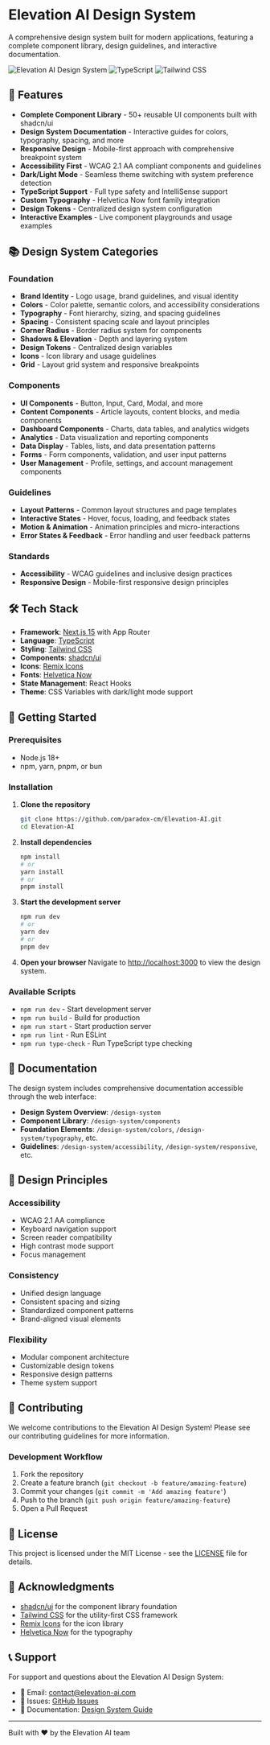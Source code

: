 # Elevation AI Design System

A comprehensive design system built for modern applications, featuring a complete component library, design guidelines, and interactive documentation.

![Elevation AI Design System](https://img.shields.io/badge/Next.js-15.5.0-black?style=for-the-badge&logo=next.js)
![TypeScript](https://img.shields.io/badge/TypeScript-5.0-blue?style=for-the-badge&logo=typescript)
![Tailwind CSS](https://img.shields.io/badge/Tailwind_CSS-3.4-38B2AC?style=for-the-badge&logo=tailwind-css)

## 🚀 Features

- **Complete Component Library** - 50+ reusable UI components built with shadcn/ui
- **Design System Documentation** - Interactive guides for colors, typography, spacing, and more
- **Responsive Design** - Mobile-first approach with comprehensive breakpoint system
- **Accessibility First** - WCAG 2.1 AA compliant components and guidelines
- **Dark/Light Mode** - Seamless theme switching with system preference detection
- **TypeScript Support** - Full type safety and IntelliSense support
- **Custom Typography** - Helvetica Now font family integration
- **Design Tokens** - Centralized design system configuration
- **Interactive Examples** - Live component playgrounds and usage examples

## 📚 Design System Categories

### Foundation
- **Brand Identity** - Logo usage, brand guidelines, and visual identity
- **Colors** - Color palette, semantic colors, and accessibility considerations
- **Typography** - Font hierarchy, sizing, and spacing guidelines
- **Spacing** - Consistent spacing scale and layout principles
- **Corner Radius** - Border radius system for components
- **Shadows & Elevation** - Depth and layering system
- **Design Tokens** - Centralized design variables
- **Icons** - Icon library and usage guidelines
- **Grid** - Layout grid system and responsive breakpoints

### Components
- **UI Components** - Button, Input, Card, Modal, and more
- **Content Components** - Article layouts, content blocks, and media components
- **Dashboard Components** - Charts, data tables, and analytics widgets
- **Analytics** - Data visualization and reporting components
- **Data Display** - Tables, lists, and data presentation patterns
- **Forms** - Form components, validation, and user input patterns
- **User Management** - Profile, settings, and account management components

### Guidelines
- **Layout Patterns** - Common layout structures and page templates
- **Interactive States** - Hover, focus, loading, and feedback states
- **Motion & Animation** - Animation principles and micro-interactions
- **Error States & Feedback** - Error handling and user feedback patterns

### Standards
- **Accessibility** - WCAG guidelines and inclusive design practices
- **Responsive Design** - Mobile-first responsive design principles

## 🛠️ Tech Stack

- **Framework**: [Next.js 15](https://nextjs.org/) with App Router
- **Language**: [TypeScript](https://www.typescriptlang.org/)
- **Styling**: [Tailwind CSS](https://tailwindcss.com/)
- **Components**: [shadcn/ui](https://ui.shadcn.com/)
- **Icons**: [Remix Icons](https://remixicon.com/)
- **Fonts**: [Helvetica Now](https://www.monotype.com/fonts/helvetica-now)
- **State Management**: React Hooks
- **Theme**: CSS Variables with dark/light mode support

## 🚀 Getting Started

### Prerequisites

- Node.js 18+ 
- npm, yarn, pnpm, or bun

### Installation

1. **Clone the repository**
   ```bash
   git clone https://github.com/paradox-cm/Elevation-AI.git
   cd Elevation-AI
   ```

2. **Install dependencies**
   ```bash
   npm install
   # or
   yarn install
   # or
   pnpm install
   ```

3. **Start the development server**
   ```bash
   npm run dev
   # or
   yarn dev
   # or
   pnpm dev
   ```

4. **Open your browser**
   Navigate to [http://localhost:3000](http://localhost:3000) to view the design system.

### Available Scripts

- `npm run dev` - Start development server
- `npm run build` - Build for production
- `npm run start` - Start production server
- `npm run lint` - Run ESLint
- `npm run type-check` - Run TypeScript type checking

## 📖 Documentation

The design system includes comprehensive documentation accessible through the web interface:

- **Design System Overview**: `/design-system`
- **Component Library**: `/design-system/components`
- **Foundation Elements**: `/design-system/colors`, `/design-system/typography`, etc.
- **Guidelines**: `/design-system/accessibility`, `/design-system/responsive`, etc.

## 🎨 Design Principles

### Accessibility
- WCAG 2.1 AA compliance
- Keyboard navigation support
- Screen reader compatibility
- High contrast mode support
- Focus management

### Consistency
- Unified design language
- Consistent spacing and sizing
- Standardized component patterns
- Brand-aligned visual elements

### Flexibility
- Modular component architecture
- Customizable design tokens
- Responsive design patterns
- Theme system support

## 🤝 Contributing

We welcome contributions to the Elevation AI Design System! Please see our contributing guidelines for more information.

### Development Workflow

1. Fork the repository
2. Create a feature branch (`git checkout -b feature/amazing-feature`)
3. Commit your changes (`git commit -m 'Add amazing feature'`)
4. Push to the branch (`git push origin feature/amazing-feature`)
5. Open a Pull Request

## 📄 License

This project is licensed under the MIT License - see the [LICENSE](LICENSE) file for details.

## 🙏 Acknowledgments

- [shadcn/ui](https://ui.shadcn.com/) for the component library foundation
- [Tailwind CSS](https://tailwindcss.com/) for the utility-first CSS framework
- [Remix Icons](https://remixicon.com/) for the icon library
- [Helvetica Now](https://www.monotype.com/fonts/helvetica-now) for the typography

## 📞 Support

For support and questions about the Elevation AI Design System:

- 📧 Email: [contact@elevation-ai.com](mailto:contact@elevation-ai.com)
- 🐛 Issues: [GitHub Issues](https://github.com/paradox-cm/Elevation-AI/issues)
- 📖 Documentation: [Design System Guide](./DESIGN_SYSTEM_GUIDE.md)

---

Built with ❤️ by the Elevation AI team

